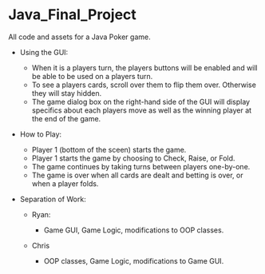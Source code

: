 # Java_Final_Project
All code and assets for a Java Poker game.

- Using the GUI:
	- When it is a players turn, the players buttons will be enabled
	  and will be able to be used on a players turn.
	- To see a players cards, scroll over them to flip them over. Otherwise
	  they will stay hidden.
	- The game dialog box on the right-hand side of the GUI will display 
	  specifics about each players move as well as the winning player at 
	  the end of the game.

- How to Play:
	- Player 1 (bottom of the sceen) starts the game.
	- Player 1 starts the game by choosing to Check, Raise, or Fold.
	- The game continues by taking turns between players one-by-one.
	- The game is over when all cards are dealt and betting is over, or 
	  when a player folds.

- Separation of Work:
	- Ryan:
		- Game GUI, Game Logic, modifications to OOP classes.
	
	- Chris
		- OOP classes, Game Logic, modifications to Game GUI.